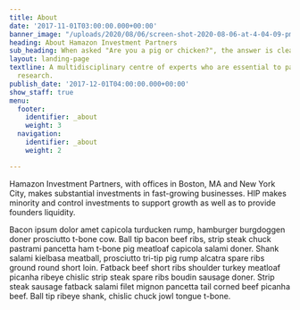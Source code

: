 ```yaml
---
title: About
date: '2017-11-01T03:00:00.000+00:00'
banner_image: "/uploads/2020/08/06/screen-shot-2020-08-06-at-4-04-09-pm.png"
heading: About Hamazon Investment Partners
sub_heading: When asked "Are you a pig or chicken?", the answer is clear.
layout: landing-page
textline: A multidisciplinary centre of experts who are essential to patient-oriented
  research.
publish_date: '2017-12-01T04:00:00.000+00:00'
show_staff: true
menu:
  footer:
    identifier: _about
    weight: 3
  navigation:
    identifier: _about
    weight: 2

---
```

Hamazon Investment Partners, with offices in Boston, MA and New York City, makes substantial investments in fast-growing businesses. HIP makes minority and control investments to support growth as well as to provide founders liquidity.

Bacon ipsum dolor amet capicola turducken rump, hamburger burgdoggen doner prosciutto t-bone cow. Ball tip bacon beef ribs, strip steak chuck pastrami pancetta ham t-bone pig meatloaf capicola salami doner. Shank salami kielbasa meatball, prosciutto tri-tip pig rump alcatra spare ribs ground round short loin. Fatback beef short ribs shoulder turkey meatloaf picanha ribeye chislic strip steak spare ribs boudin sausage doner. Strip steak sausage fatback salami filet mignon pancetta tail corned beef picanha beef. Ball tip ribeye shank, chislic chuck jowl tongue t-bone.